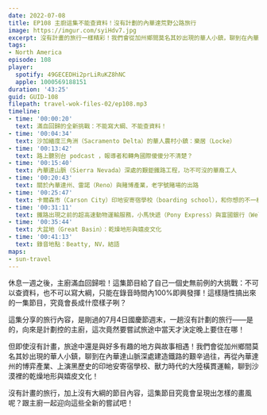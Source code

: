 ```yaml
---
date: 2022-07-08
title: EP108 主廚這集不能查資料！沒有計劃的內華達荒野公路旅行
image: https://imgur.com/syiHdv7.jpg
excerpt: 沒有計畫的旅行一樣精彩！我們會從加州鄉間莫名其妙出現的華人小鎮，聊到在內華達山脈深處建造鐵路的艱辛過往，再從內華達州的博弈產業、上演黑歷史的印地安寄宿學校、獸力時代的大陸橫貫運輸，聊到沙漠裡的乾燥地形與嬉皮文化。沒有計畫的旅行，加上沒有大綱的節目內容，就是這集最大的特色！
tags:
- North America
episode: 108
player:
  spotify: 49GECEDHi2prLiRuKZ8hNC
  apple: 1000569188151
duration: '43:25'
guid: GUID-108
filepath: travel-wok-files-02/ep108.mp3
timeline:
- time: '00:00:20'
  text: 滿血回歸的全新挑戰：不能寫大綱、不能查資料！
- time: '00:04:34'
  text: 沙加緬度三角洲（Sacramento Delta）的華人農村小鎮：樂居（Locke）
- time: '00:13:42'
  text: 路上聽別台 podcast ，報導者和轉角國際傻傻分不清楚？
- time: '00:15:40'
  text: 內華達山脈（Sierra Nevada）深處的艱鉅鐵路工程，功不可沒的華裔工人
- time: '00:20:43'
  text: 關於內華達州、雷諾（Reno）與賭博產業，老字號賭場的出路
- time: '00:25:47'
  text: 卡爾森市（Carson City）印地安寄宿學校（boarding school），和你想的不一樣
- time: '00:31:11'
  text: 鐵路出現之前的超高速動物運輸服務，小馬快遞（Pony Express）與富國銀行（Wells Fargo）
- time: '00:35:44'
  text: 大盆地（Great Basin）：乾燥地形與嬉皮文化
- time: '00:41:13'
  text: 錄音地點：Beatty, NV，結語
maps:
- sun-travel
---
```

休息一週之後，主廚滿血回歸啦！這集節目給了自己一個史無前例的大挑戰：不可以查資料，也不可以寫大綱，只能在錄音時間內100%即興發揮！這樣隨性搞出來的一集節目，究竟會長成什麼樣子咧？

這集分享的旅行內容，是剛過的7月4日國慶節週末，一趟沒有計劃的旅行——是的，向來是計劃控的主廚，這次竟然要嘗試旅途中當天才決定晚上要住在哪！

但即使沒有計畫，旅途中還是與好多有趣的地方與故事相遇！我們會從加州鄉間莫名其妙出現的華人小鎮，聊到在內華達山脈深處建造鐵路的艱辛過往，再從內華達州的博弈產業、上演黑歷史的印地安寄宿學校、獸力時代的大陸橫貫運輸，聊到沙漠裡的乾燥地形與嬉皮文化！

沒有計畫的旅行，加上沒有大綱的節目內容，這集節目究竟會呈現出怎樣的畫風呢？跟主廚一起迎向這些全新的嘗試吧！
